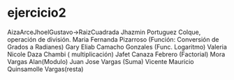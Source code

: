 # ejercicio2
AizaArceJhoelGustavo->RaizCuadrada
Jhazmin Portuguez Colque, operación de división.
Maria Fernanda Pizarroso (Función: Conversión de Grados a Radianes)
Gary Eliab Camacho Gonzales (Func. Logaritmo)
Valeria Nicole Daza Chambi ( multiplicación)
Jafet Canaza Febrero (Factorial)
Mora Vargas Alan(Modulo)
Juan Jose Vargas (Suma)
Vicente Mauricio Quinsamolle Vargas(resta)
